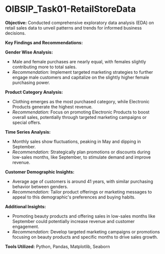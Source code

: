 # OIBSIP_Task01-RetailStoreData

**Objective:** Conducted comprehensive exploratory data analysis (EDA) on retail sales data to unveil patterns and trends for informed business decisions.

**Key Findings and Recommendations:**

**Gender Wise Analysis:**
- Male and female purchases are nearly equal, with females slightly contributing more to total sales.
- *Recommendation:* Implement targeted marketing strategies to further engage male customers and capitalize on the slightly higher female purchasing power.

**Product Category Analysis:**
- Clothing emerges as the most purchased category, while Electronic Products generate the highest revenue.
- *Recommendation:* Focus on promoting Electronic Products to boost overall sales, potentially through targeted marketing campaigns or special offers.

**Time Series Analysis:**
- Monthly sales show fluctuations, peaking in May and dipping in September.
- *Recommendation:* Strategically plan promotions or discounts during low-sales months, like September, to stimulate demand and improve revenue.

**Customer Demographic Insights:**
- Average age of customers is around 41 years, with similar purchasing behavior between genders.
- *Recommendation:* Tailor product offerings or marketing messages to appeal to this demographic's preferences and buying habits.

**Additional Insights:**
- Promoting beauty products and offering sales in low-sales months like September could potentially increase revenue and customer engagement.
- *Recommendation:* Develop targeted marketing campaigns or promotions focusing on beauty products and specific months to drive sales growth.

**Tools Utilized:** Python, Pandas, Matplotlib, Seaborn

